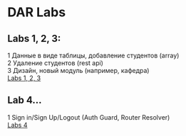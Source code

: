 # DAR Labs

## Labs 1, 2, 3:  
1 Данные в виде таблицы, добавление студентов (array)  
2 Удаление студентов (rest api)  
3 Дизайн, новый модуль (например, кафедра)  
[Labs 1, 2, 3](https://github.com/zxmad/dar-labs/tree/lab123)

## Lab 4...
1 Sign in/Sign Up/Logout (Auth Guard, Router Resolver)  
[Labs 4](https://github.com/zxmad/dar-labs/tree/lab4)
